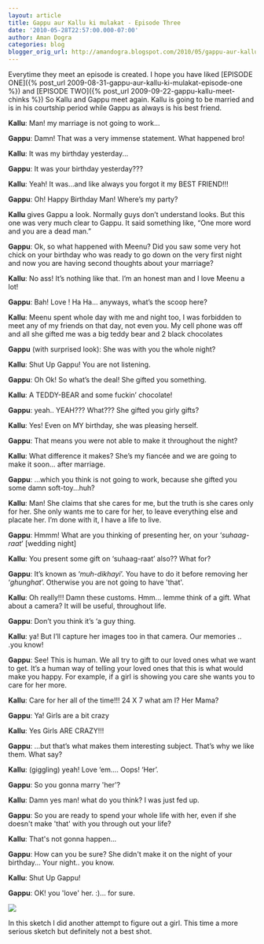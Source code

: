 ```yaml
---
layout: article
title: Gappu aur Kallu ki mulakat - Episode Three
date: '2010-05-28T22:57:00.000-07:00'
author: Aman Dogra
categories: blog
blogger_orig_url: http://amandogra.blogspot.com/2010/05/gappu-aur-kallu-ki-mulakat.html
---
```



Everytime they meet an episode is created. I hope you have liked [EPISODE ONE]({% post_url 2009-08-31-gappu-aur-kallu-ki-mulakat-episode-one  %})
and [EPISODE TWO]({% post_url 2009-09-22-gappu-kallu-meet-chinks %})
So Kallu and Gappu meet again. Kallu is going to be married and is in his courtship period while Gappu as always
is his best friend.
<!--more-->

**Kallu**: Man! my marriage is not going to work...

**Gappu**: Damn! That was a very immense statement. What happened
bro!

**Kallu**: It was my birthday yesterday...


**Gappu**: It was your birthday yesterday???

**Kallu**: Yeah! It was...and like always you forgot it my BEST FRIEND!!!

**Gappu**: Oh! Happy Birthday Man! Where’s my party?

**Kallu** gives Gappu a look. Normally guys
don’t understand looks. But this one was very much clear to Gappu. It
said something like, “One more word and you are a dead man.”

**Gappu**: Ok, so what happened with Meenu?
Did you saw some very hot chick on your birthday who was ready to go
down on the very first night and now you are having second thoughts
about your marriage?

**Kallu**: No ass! It’s nothing like that. I’m an honest man and I love Meenu a lot!

**Gappu**: Bah! Love ! Ha Ha... anyways, what’s the scoop here?

**Kallu**: Meenu spent whole day with me and
night too, I was forbidden to meet any of my friends on that day, not
even you. My cell phone was off and all she gifted me was a big teddy
bear and 2 black chocolates

**Gappu** (with surprised look): She was with you the whole night?

**Kallu**: Shut Up Gappu! You are not listening.

**Gappu**: Oh Ok! So what’s the deal! She gifted you something.

**Kallu**: A TEDDY-BEAR and some fuckin’ chocolate!

**Gappu**: yeah.. YEAH??? What??? She gifted you girly gifts?

**Kallu**: Yes! Even on MY birthday, she was pleasing herself.

**Gappu**: That means you were not able to make it throughout the night?

**Kallu**: What difference it makes? She’s my fiancée and we are going to make it soon... after marriage.

**Gappu**: ...which you think is not going to work, because she gifted you some damn soft-toy...huh?

**Kallu**: Man! She claims that she cares for me, but the truth is she cares only for her. She only wants me to
care for her, to leave everything else and placate her. I’m done with
it, I have a life to live.

**Gappu**: Hmmm! What are you thinking of presenting her, on your ‘*suhaag-raat*’ \[wedding night\]

**Kallu**: You present some gift on ‘suhaag-raat’ also?? What for?

**Gappu**: It’s known as ‘*muh-dikhayi*’. You have to do it before removing her ‘*ghunghat*’. Otherwise you are
not going to have 'that'.

**Kallu**: Oh really!!! Damn these customs. Hmm... lemme think of a gift. What about a camera? It will be useful, throughout life.

**Gappu**: Don’t you think it’s ‘a guy thing.

**Kallu**: ya! But I’ll capture her images too in that camera. Our memories .. .you know!

**Gappu**: See! This is human. We all try to gift to our loved ones what we want to get. It’s a human way of telling your loved ones that this is what would make you happy. For example, if a girl is showing you care she wants you to care for her more.

**Kallu**: Care for her all of the time!!! 24 X 7 what am I? Her Mama?

**Gappu**: Ya! Girls are a bit crazy

**Kallu**: Yes Girls ARE CRAZY!!!

**Gappu**: ...but that’s what makes them interesting subject. That’s why we like them. What say?

**Kallu**: (giggling) yeah! Love ‘em.... Oops! ‘Her’.

**Gappu**: So you gonna marry 'her'?

**Kallu**: Damn yes man! what do you think? I was just fed up.

**Gappu**: So you are ready to spend your whole life with her, even if she doesn't make 'that' with you through out your life?

**Kallu**: That's not gonna happen...

**Gappu**: How can you be sure? She didn't make it on the night of your birthday... Your night.. you know.

**Kallu**: Shut Up Gappu!

**Gappu**: OK! you 'love' her. :)... for sure.

[![](http://1.bp.blogspot.com/_s5GVahsJtq0/TACrfa0Z-fI/AAAAAAAABHE/IJk9WvPDbP0/s320/sadGirl.png)](http://1.bp.blogspot.com/_s5GVahsJtq0/TACrfa0Z-fI/AAAAAAAABHE/IJk9WvPDbP0/s1600/sadGirl.png)

In this sketch I did another attempt to
figure out a girl. This time a more serious sketch but definitely not a
best shot.
